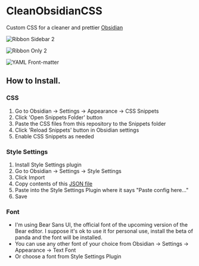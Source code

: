 # CleanObsidianCSS

Custom CSS for a cleaner and prettier [Obsidian](https://obsidian.md)

![Ribbon Sidebar 2](https://user-images.githubusercontent.com/71072795/168335174-12adb031-e919-463d-aba4-d0b37933da5b.png)

![Ribbon Only 2](https://user-images.githubusercontent.com/71072795/168335238-fabdefb1-19a6-49de-ba3a-f224f22e03b2.png)

![YAML Front-matter](https://user-images.githubusercontent.com/71072795/168333775-ad820b5a-b19a-422b-b2ec-069d43868688.png)

## How to Install.
### CSS
1. Go to Obsidian → Settings → Appearance → CSS Snippets
2. Click 'Open Snippets Folder' button
3. Paste the CSS files from this repository to the Snippets folder
4. Click 'Reload Snippets' button in Obsidian settings
5. Enable CSS Snippets as needed

### Style Settings
1. Install Style Settings plugin
2. Go to Obsidian → Settings → Style Settings
3. Click Import
4. Copy contents of this [JSON file](https://gist.github.com/tavusion/d902246b8d719e0130c236bc753aeb6b)
5. Paste into the Style Settings Plugin where it says "Paste config here..."
6. Save

### Font
* I'm using Bear Sans UI, the official font of the upcoming version of the Bear editor. I suppose it's ok to use it for personal use, install the beta of panda and the font will be installed.
* You can use any other font of your choice from Obsidian → Settings → Appearance → Text Font
* Or choose a font from Style Settings Plugin
